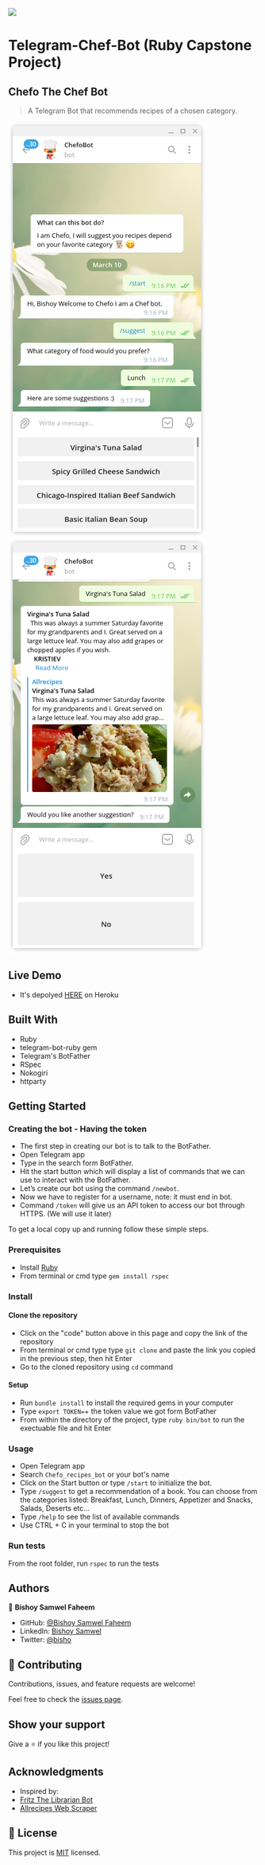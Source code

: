 ![](https://img.shields.io/badge/Microverse-blueviolet)

# Telegram-Chef-Bot (Ruby Capstone Project) 


## Chefo The Chef Bot
> A Telegram Bot that recommends recipes of a chosen category.

![1](./assets/4.png)
![2](./assets/5.png)

## Live Demo
- It's depolyed [HERE](https://bishoy-chef-bot.herokuapp.com/) on Heroku 

## Built With

- Ruby
- telegram-bot-ruby gem
- Telegram's BotFather
- RSpec
- Nokogiri
- httparty

## Getting Started

### Creating the bot - Having the token
- The first step in creating our bot is to talk to the BotFather.
- Open Telegram app
- Type in the search form BotFather.
- Hit the start button which will display a list of commands that we can use to interact with the BotFather.
- Let’s create our bot using the command `/newbot`.
- Now we have to register for a username, note: it must end in bot.
- Command `/token` will give us an API token to access our bot through HTTPS. (We will use it later)
 

To get a local copy up and running follow these simple steps.

### Prerequisites
- Install [Ruby](https://www.ruby-lang.org/en/documentation/installation/)
- From terminal or cmd type `gem install rspec`

### Install

#### Clone the repository
- Click on the "code" button above in this page and copy the link of the repository
- From terminal or cmd type type `git clone` and paste the link you copied in the previous step, then hit Enter
- Go to the cloned repository using `cd` command

#### Setup
- Run `bundle install` to install the required gems in your computer
- Type `export TOKEN=`+ the token value we got form BotFather
- From within the directory of the project, type `ruby bin/bot` to run the exectuable file and hit Enter

### Usage

- Open Telegram app
- Search `Chefo_recipes_bot` or your bot's name
- Click on the Start button or type `/start` to initialize the bot.
- Type `/suggest` to get a recommendation of a book. You can choose from the categories listed: Breakfast, Lunch, Dinners, Appetizer and Snacks, Salads, Deserts etc...
- Type `/help` to see the list of available commands
- Use CTRL + C in your terminal to stop the bot 

### Run tests

From the root folder, run `rspec` to run the tests

## Authors

👤 **Bishoy Samwel Faheem**
- GitHub: [@Bishoy Samwel Faheem](https://github.com/Bishoy-Samwel)
- LinkedIn: [Bishoy Samwel](https://www.linkedin.com/in/bishoy-samwuel-ss/)
- Twitter: [@bisho](https://twitter.com/BishoFaheem15)

## 🤝 Contributing
Contributions, issues, and feature requests are welcome!

Feel free to check the [issues page](https://github.com/Bishoy-Samwel/Telegram-Bot/chefo-bot//issues).

## Show your support

Give a ⭐️ if you like this project!

## Acknowledgments
- Inspired by:
- [Fritz The Librarian Bot](https://github.com/aliciapaz/ruby_bot)
- [Allrecipes Web Scraper](https://github.com/jadx2/recipes_scraper)
## 📝 License

This project is [MIT](LICENSE) licensed.

